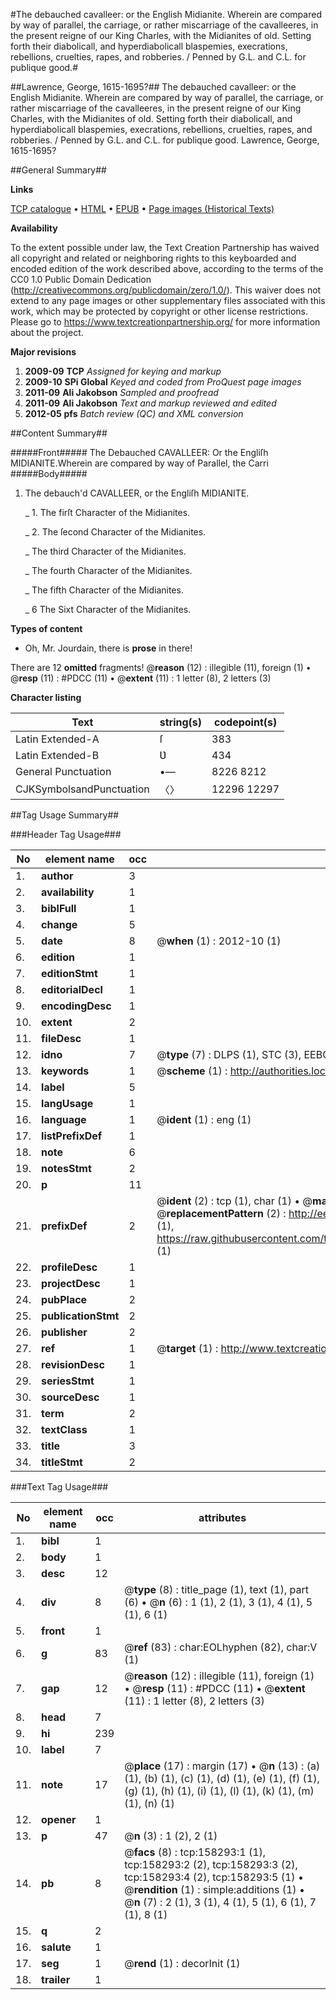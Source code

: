 #The debauched cavalleer: or the English Midianite. Wherein are compared by way of parallel, the carriage, or rather miscarriage of the cavalleeres, in the present reigne of our King Charles, with the Midianites of old. Setting forth their diabolicall, and hyperdiabolicall blaspemies, execrations, rebellions, cruelties, rapes, and robberies. / Penned by G.L. and C.L. for publique good.#

##Lawrence, George, 1615-1695?##
The debauched cavalleer: or the English Midianite. Wherein are compared by way of parallel, the carriage, or rather miscarriage of the cavalleeres, in the present reigne of our King Charles, with the Midianites of old. Setting forth their diabolicall, and hyperdiabolicall blaspemies, execrations, rebellions, cruelties, rapes, and robberies. / Penned by G.L. and C.L. for publique good.
Lawrence, George, 1615-1695?

##General Summary##

**Links**

[TCP catalogue](http://www.ota.ox.ac.uk/tcp/)  • 
[HTML](http://tei.it.ox.ac.uk/tcp/Texts-HTML/free/A88/A88805.html)  • 
[EPUB](http://tei.it.ox.ac.uk/tcp/Texts-EPUB/free/A88/A88805.epub) • 
[Page images (Historical Texts)](https://historicaltexts.jisc.ac.uk/eebo-99872220e)

**Availability**

To the extent possible under law, the Text Creation Partnership has waived all copyright and related or neighboring rights to this keyboarded and encoded edition of the work described above, according to the terms of the CC0 1.0 Public Domain Dedication (http://creativecommons.org/publicdomain/zero/1.0/). This waiver does not extend to any page images or other supplementary files associated with this work, which may be protected by copyright or other license restrictions. Please go to https://www.textcreationpartnership.org/ for more information about the project.

**Major revisions**

1. __2009-09__ __TCP__ *Assigned for keying and markup*
1. __2009-10__ __SPi Global__ *Keyed and coded from ProQuest page images*
1. __2011-09__ __Ali Jakobson__ *Sampled and proofread*
1. __2011-09__ __Ali Jakobson__ *Text and markup reviewed and edited*
1. __2012-05__ __pfs__ *Batch review (QC) and XML conversion*

##Content Summary##

#####Front#####
The Debauched CAVALLEER: Or the Engliſh MIDIANITE.Wherein are compared by way of Parallel, the Carri
#####Body#####

1. The debauch'd CAVALLEER, or the Engliſh MIDIANITE.

    _ 1. The firſt Character of the Midianites.

    _ 2. The ſecond Character of the Midianites.

    _ The third Character of the Midianites.

    _ The fourth Character of the Midianites.

    _ The fifth Character of the Midianites.

    _ 6 The Sixt Character of the Midianites.

**Types of content**

  * Oh, Mr. Jourdain, there is **prose** in there!

There are 12 **omitted** fragments! 
 @__reason__ (12) : illegible (11), foreign (1)  •  @__resp__ (11) : #PDCC (11)  •  @__extent__ (11) : 1 letter (8), 2 letters (3)

**Character listing**


|Text|string(s)|codepoint(s)|
|---|---|---|
|Latin Extended-A|ſ|383|
|Latin Extended-B|Ʋ|434|
|General Punctuation|•—|8226 8212|
|CJKSymbolsandPunctuation|〈〉|12296 12297|

##Tag Usage Summary##

###Header Tag Usage###

|No|element name|occ|attributes|
|---|---|---|---|
|1.|__author__|3||
|2.|__availability__|1||
|3.|__biblFull__|1||
|4.|__change__|5||
|5.|__date__|8| @__when__ (1) : 2012-10 (1)|
|6.|__edition__|1||
|7.|__editionStmt__|1||
|8.|__editorialDecl__|1||
|9.|__encodingDesc__|1||
|10.|__extent__|2||
|11.|__fileDesc__|1||
|12.|__idno__|7| @__type__ (7) : DLPS (1), STC (3), EEBO-CITATION (1), PROQUEST (1), VID (1)|
|13.|__keywords__|1| @__scheme__ (1) : http://authorities.loc.gov/ (1)|
|14.|__label__|5||
|15.|__langUsage__|1||
|16.|__language__|1| @__ident__ (1) : eng (1)|
|17.|__listPrefixDef__|1||
|18.|__note__|6||
|19.|__notesStmt__|2||
|20.|__p__|11||
|21.|__prefixDef__|2| @__ident__ (2) : tcp (1), char (1)  •  @__matchPattern__ (2) : ([0-9\-]+):([0-9IVX]+) (1), (.+) (1)  •  @__replacementPattern__ (2) : http://eebo.chadwyck.com/downloadtiff?vid=$1&page=$2 (1), https://raw.githubusercontent.com/textcreationpartnership/Texts/master/tcpchars.xml#$1 (1)|
|22.|__profileDesc__|1||
|23.|__projectDesc__|1||
|24.|__pubPlace__|2||
|25.|__publicationStmt__|2||
|26.|__publisher__|2||
|27.|__ref__|1| @__target__ (1) : http://www.textcreationpartnership.org/docs/. (1)|
|28.|__revisionDesc__|1||
|29.|__seriesStmt__|1||
|30.|__sourceDesc__|1||
|31.|__term__|2||
|32.|__textClass__|1||
|33.|__title__|3||
|34.|__titleStmt__|2||


###Text Tag Usage###

|No|element name|occ|attributes|
|---|---|---|---|
|1.|__bibl__|1||
|2.|__body__|1||
|3.|__desc__|12||
|4.|__div__|8| @__type__ (8) : title_page (1), text (1), part (6)  •  @__n__ (6) : 1 (1), 2 (1), 3 (1), 4 (1), 5 (1), 6 (1)|
|5.|__front__|1||
|6.|__g__|83| @__ref__ (83) : char:EOLhyphen (82), char:V (1)|
|7.|__gap__|12| @__reason__ (12) : illegible (11), foreign (1)  •  @__resp__ (11) : #PDCC (11)  •  @__extent__ (11) : 1 letter (8), 2 letters (3)|
|8.|__head__|7||
|9.|__hi__|239||
|10.|__label__|7||
|11.|__note__|17| @__place__ (17) : margin (17)  •  @__n__ (13) : (a) (1), (b) (1), (c) (1), (d) (1), (e) (1), (f) (1), (g) (1), (h) (1), (i) (1), (l) (1), (k) (1), (m) (1), (n) (1)|
|12.|__opener__|1||
|13.|__p__|47| @__n__ (3) : 1 (2), 2 (1)|
|14.|__pb__|8| @__facs__ (8) : tcp:158293:1 (1), tcp:158293:2 (2), tcp:158293:3 (2), tcp:158293:4 (2), tcp:158293:5 (1)  •  @__rendition__ (1) : simple:additions (1)  •  @__n__ (7) : 2 (1), 3 (1), 4 (1), 5 (1), 6 (1), 7 (1), 8 (1)|
|15.|__q__|2||
|16.|__salute__|1||
|17.|__seg__|1| @__rend__ (1) : decorInit (1)|
|18.|__trailer__|1||
